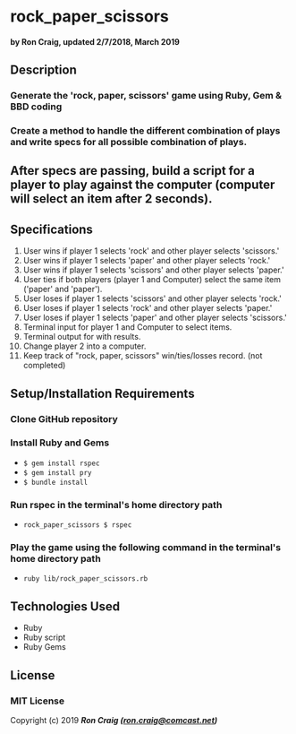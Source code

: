 # rock_paper_scissors

#### by Ron Craig, updated 2/7/2018, March 2019

## Description
### Generate the 'rock, paper, scissors' game using Ruby, Gem & BBD coding

### Create a method to handle the different combination of plays and write specs for all possible combination of plays.

## After specs are passing, build a script for a player to play against the computer (computer will select an item after 2 seconds).

## Specifications
1. User wins if player 1 selects 'rock' and other player selects 'scissors.'
2. User wins if player 1 selects 'paper' and other player selects 'rock.'
3. User wins if player 1 selects 'scissors' and other player selects 'paper.'
4. User ties if both players (player 1 and Computer) select the same item ('paper' and 'paper').
5. User loses if player 1 selects 'scissors' and other player selects 'rock.'
6. User loses if player 1 selects 'rock' and other player selects 'paper.'
7. User loses if player 1 selects 'paper' and other player selects 'scissors.'
8. Terminal input for player 1 and Computer to select items.
9. Terminal output for with results.
10. Change player 2 into a computer.
11. Keep track of "rock, paper, scissors" win/ties/losses record. (not completed)

## Setup/Installation Requirements
### Clone GitHub repository
### Install Ruby and Gems
* `$ gem install rspec`
* `$ gem install pry`
* `$ bundle install`
### Run rspec in the terminal's home directory path
* `rock_paper_scissors $ rspec`

### Play the game using the following command in the terminal's home directory path
* `ruby lib/rock_paper_scissors.rb`

## Technologies Used
* Ruby
* Ruby script
* Ruby Gems

## License
### MIT License

Copyright (c) 2019 **_Ron Craig (ron.craig@comcast.net)_**
